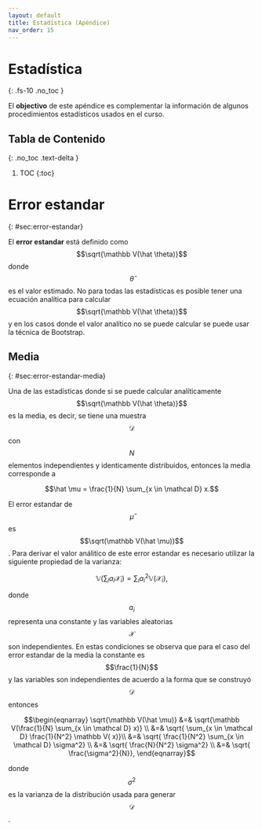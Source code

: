 ```yaml
---
layout: default
title: Estadística (Apéndice)
nav_order: 15
---
```


# Estadística
{: .fs-10 .no_toc }

El **objectivo** de este apéndice es complementar la información de algunos procedimientos
estadísticos usados en el curso. 

## Tabla de Contenido
{: .no_toc .text-delta }

1. TOC
{:toc}

# Error estandar
{: #sec:error-estandar}

El **error estandar** está definido como $$\sqrt{\mathbb V(\hat \theta)}$$ donde 
$$\hat \theta$$ es el valor estimado. No para todas las estadísticas es posible
tener una ecuación analítica para calcular $$\sqrt{\mathbb V(\hat \theta)}$$ y 
en los casos donde el valor analítico no se puede calcular se puede usar 
la técnica de Bootstrap. 

## Media
{: #sec:error-estandar-media}

Una de las estadísticas donde si se puede calcular analíticamente 
$$\sqrt{\mathbb V(\hat \theta)}$$ es la media, es decir, 
se tiene una muestra $$\mathcal D$$ con $$N$$ elementos independientes y identicamente 
distribuidos, entonces la media corresponde a

$$\hat \mu = \frac{1}{N} \sum_{x \in \mathcal D} x.$$

El error estandar de $$\hat \mu$$ es $$\sqrt(\mathbb V(\hat \mu))$$. Para derivar
el valor análitico de este error estandar es necesario utilizar la siguiente 
propiedad de la varianza:

$$\mathbb V(\sum_i a_i \mathcal X_i) = \sum_i a_i^2 \mathbb V(\mathcal X_i),$$

donde $$a_i$$ representa una constante y las variables aleatorias $$\mathcal X$$ son
independientes. En estas condiciones se observa que para el caso del error estandar de
la media la constante es $$\frac{1}{N}$$ y las variables son independientes de acuerdo a la forma
que se construyó $$\mathcal D$$ entonces

$$\begin{eqnarray}
\sqrt{\mathbb V(\hat \mu)} &=& \sqrt{\mathbb V(\frac{1}{N} \sum_{x \in \mathcal D} x)} \\
&=& \sqrt{ \sum_{x \in \mathcal D} \frac{1}{N^2}  \mathbb V( x)}\\
&=& \sqrt{ \frac{1}{N^2} \sum_{x \in \mathcal D} \sigma^2} \\
&=& \sqrt{ \frac{N}{N^2} \sigma^2} \\
&=& \sqrt{ \frac{\sigma^2}{N}}, 
\end{eqnarray}$$

donde $$\sigma^2$$ es la varianza de la distribución usada para generar $$\mathcal D$$. 
